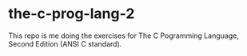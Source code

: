 # the-c-prog-lang-2
This repo is me doing the exercises for The C Pogramming Language, Second Edition (ANSI C standard).
